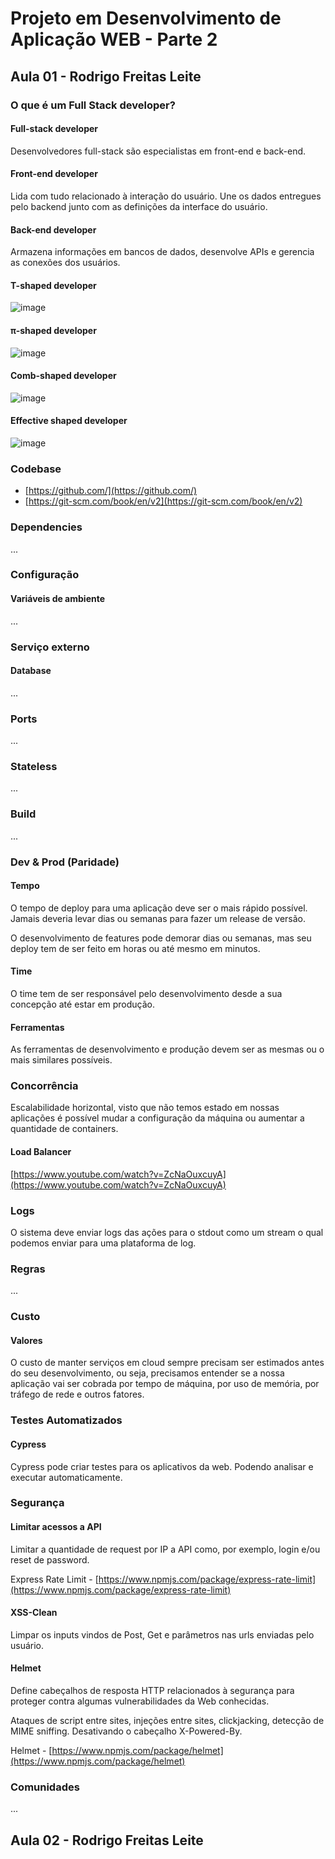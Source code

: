 # Projeto em Desenvolvimento de Aplicação WEB - Parte 2

## Aula 01 - Rodrigo Freitas Leite

### O que é um Full Stack developer?

#### Full-stack developer

Desenvolvedores full-stack são especialistas em front-end e back-end.

#### Front-end developer

Lida com tudo relacionado à interação do usuário. Une os dados entregues pelo backend junto com as definições da interface do usuário.

#### Back-end developer

Armazena informações em bancos de dados, desenvolve APIs e gerencia as conexões dos usuários.

#### T-shaped developer

![image](https://github.com/jpcmf/GraduateProgram-FullStack-2023/assets/1216136/41bf25ab-1b19-4f66-99a5-f029c02ba084)

#### π-shaped developer

![image](https://github.com/jpcmf/GraduateProgram-FullStack-2023/assets/1216136/cd0df5a8-adac-4e0d-a3d8-bc0d5368efae)

#### Comb-shaped developer

![image](https://github.com/jpcmf/GraduateProgram-FullStack-2023/assets/1216136/129a6d02-10e7-4d2e-8579-a172736d043d)

#### Effective shaped developer

![image](https://github.com/jpcmf/GraduateProgram-FullStack-2023/assets/1216136/eca4ccbb-fd54-4b6f-950f-349953c79f21)

### Codebase

- [https://github.com/](https://github.com/)
- [https://git-scm.com/book/en/v2](https://git-scm.com/book/en/v2)

### Dependencies

...

### Configuração

#### Variáveis de ambiente

...

### Serviço externo

#### Database

...

### Ports

...

### Stateless

...

### Build

...

### Dev & Prod (Paridade)

#### Tempo

O tempo de deploy para uma aplicação deve ser o mais rápido possível. Jamais deveria levar dias ou semanas para fazer um release de versão.

O desenvolvimento de features pode demorar dias ou semanas, mas seu deploy tem de ser feito em horas ou até mesmo em minutos.

#### Time

O time tem de ser responsável pelo desenvolvimento desde a sua concepção até estar em produção.

#### Ferramentas

As ferramentas de desenvolvimento e produção devem ser as mesmas ou o mais similares possíveis.

### Concorrência

Escalabilidade horizontal, visto que não temos estado em nossas aplicações é possível mudar a configuração da máquina ou aumentar a quantidade de containers.

#### Load Balancer

[https://www.youtube.com/watch?v=ZcNaOuxcuyA](https://www.youtube.com/watch?v=ZcNaOuxcuyA)

### Logs

O sistema deve enviar logs das ações para o stdout como um stream o qual podemos enviar para uma plataforma de log.

### Regras

...

### Custo

#### Valores

O custo de manter serviços em cloud sempre precisam ser estimados antes do seu desenvolvimento, ou seja, precisamos entender se a nossa aplicação vai ser cobrada por tempo de máquina, por uso de memória, por tráfego de rede e outros fatores.

### Testes Automatizados

#### Cypress

Cypress pode criar testes para os aplicativos da web. Podendo analisar e executar automaticamente.

### Segurança

#### Limitar acessos a API

Limitar a quantidade de request por IP a API como, por exemplo, login e/ou reset de password.

Express Rate Limit - [https://www.npmjs.com/package/express-rate-limit](https://www.npmjs.com/package/express-rate-limit)

#### XSS-Clean

Limpar os inputs vindos de Post, Get e parâmetros nas urls enviadas pelo usuário.

#### Helmet

Define cabeçalhos de resposta HTTP relacionados à segurança para proteger contra algumas vulnerabilidades da Web conhecidas.

Ataques de script entre sites, injeções entre sites, clickjacking, detecção de MIME sniffing. Desativando o cabeçalho X-Powered-By.

Helmet - [https://www.npmjs.com/package/helmet](https://www.npmjs.com/package/helmet)

### Comunidades

...

## Aula 02 - Rodrigo Freitas Leite
